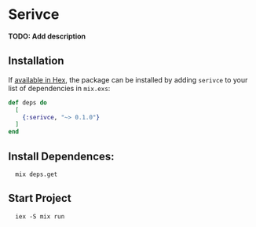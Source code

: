 # Serivce

**TODO: Add description**

## Installation

If [available in Hex](https://hex.pm/docs/publish), the package can be installed
by adding `serivce` to your list of dependencies in `mix.exs`:

```elixir
def deps do
  [
    {:serivce, "~> 0.1.0"}
  ]
end
```


## Install Dependences:
```
  mix deps.get
```

## Start Project
```
  iex -S mix run
```


